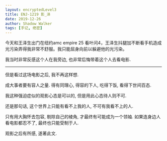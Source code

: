 ```yaml
---
layout: encryptedLevel3
title: ENJ-1219 影_泽
date: 2019-12-26
author: Shadow Walker
tags: [手记, 绝密]
---
```


今天和王泽生出门在纽约amc empire 25 看叶问4，王泽生抖腿加不断看手机造成光污染弄得我非常不舒服。我只能屈身向前以躲避他的光污染。

我当时非常反感这个人在我旁边, 也非常后悔带着这个人去看电影. 

____________________________

但是看过这场电影之后, 我不再这样想. 

成大事者要有容人之量. 得有同理心, 得容的下人, 吃得下饭, 看得下世间百态. 

我这种强迫症似的观影心态是可以的, 但是用此心态待人则不可. 

还是那句话, 这个世界上只能有看不上我的人, 不可有我看不上的人. 

只有用大胸怀去包容, 剔除自己的棱角, 才最终有可能成为一个领袖.  如果连身边人看电影都忍不了, 最终也只能受制于人. 

观影之后有所感, 遂著此文. 